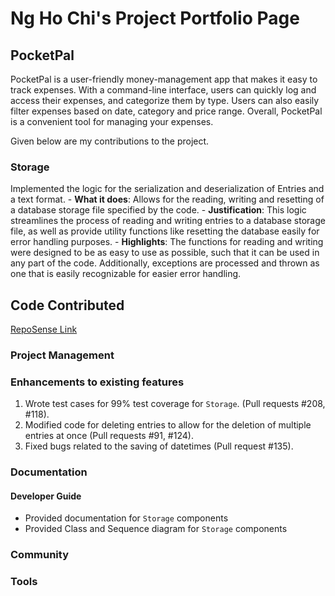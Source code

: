 # Ng Ho Chi's Project Portfolio Page

## PocketPal

PocketPal is a user-friendly money-management app that makes it easy to track expenses. With a command-line interface, users can quickly log and access their expenses, and categorize them by type. Users can also easily filter expenses based on date, category and price range. Overall, PocketPal is a convenient tool for managing your expenses.

Given below are my contributions to the project.

### Storage

Implemented the logic for the serialization and deserialization of Entries and a text format.
    - **What it does**: Allows for the reading, writing and resetting of a database storage file specified by the code.
    - **Justification**: This logic streamlines the process of reading and writing entries to a database storage file, as well as provide utility functions like resetting the database easily for error handling purposes.
    - **Highlights**: The functions for reading and writing were designed to be as easy to use as possible, such that it can be used in any part of the code. Additionally, exceptions are processed and thrown as one that is easily recognizable for easier error handling.

## Code Contributed

[RepoSense Link](https://nus-cs2113-ay2223s2.github.io/tp-dashboard/?search=nghochi123)

### Project Management

### Enhancements to existing features

1. Wrote test cases for 99% test coverage for `Storage`. (Pull requests #208, #118).
2. Modified code for deleting entries to allow for the deletion of multiple entries at once (Pull requests #91, #124).
3. Fixed bugs related to the saving of datetimes (Pull request #135).

### Documentation

#### Developer Guide

- Provided documentation for `Storage` components
- Provided Class and Sequence diagram for `Storage` components

### Community

### Tools
